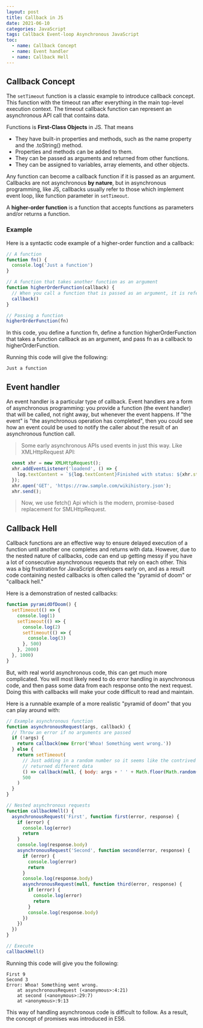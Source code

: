 ```yaml
---
layout: post
title: Callback in JS
date: 2021-06-10
categories: JavaScript
tags: Callback Event-loop Asynchronous JavaScript
toc: 
  - name: Callback Concept
  - name: Event handler
  - name: Callback Hell
---
```


## Callback Concept

The `setTimeout` function is a classic example to introduce callback concept. This function with the timeout ran after everything in the main top-level execution context. The timeout callback function can represent an asynchronous API call that contains data. 

Functions is **First-Class Objects** in JS. That means 
- They have built-in properties and methods, such as the name property and the .toString() method.
- Properties and methods can be added to them.
- They can be passed as arguments and returned from other functions.
- They can be assigned to variables, array elements, and other objects.

Any function can become a callback function if it is passed as an argument. Callbacks are not asynchronous **by nature**, but in asynchronous programming, like JS, callbacks usually refer to those which implement event loop, like function parameter in `setTimeout`.

A **higher-order function** is a function that accepts functions as parameters and/or returns a function.

### Example

Here is a syntactic code example of a higher-order function and a callback:
```javascript
// A function
function fn() {
  console.log('Just a function')
}

// A function that takes another function as an argument
function higherOrderFunction(callback) {
  // When you call a function that is passed as an argument, it is referred to as a callback
  callback()
}

// Passing a function
higherOrderFunction(fn)
```

In this code, you define a function fn, define a function higherOrderFunction that takes a function callback as an argument, and pass fn as a callback to higherOrderFunction.

Running this code will give the following:
```console
Just a function
```

## Event handler
An event handler is a particular type of callback. 
Event handlers are a form of asynchronous programming: you provide a function (the event handler) that will be called, not right away, but whenever the event happens. 
If "the event" is "the asynchronous operation has completed", then you could see how an event could be used to notify the caller about the result of an asynchronous function call.

> Some early asynchronous APIs used events in just this way.
> Like XMLHttpRequest API:
```javascript
  const xhr = new XMLHttpRequest();
  xhr.addEventListener('loadend', () => {
    log.textContent = `${log.textContent}Finished with status: ${xhr.status}`;
  });
  xhr.open('GET', 'https://raw.sample.com/wikihistory.json');
  xhr.send();
```
> Now, we use fetch() Api which is the modern, promise-based replacement for SMLHttpRequest. 

## Callback Hell
Callback functions are an effective way to ensure delayed execution of a function until another one completes and returns with data. However, due to the nested nature of callbacks, code can end up getting messy if you have a lot of consecutive asynchronous requests that rely on each other. This was a big frustration for JavaScript developers early on, and as a result code containing nested callbacks is often called the "pyramid of doom" or "callback hell."

Here is a demonstration of nested callbacks:

```javascript
function pyramidOfDoom() {
  setTimeout(() => {
    console.log(1)
    setTimeout(() => {
      console.log(2)
      setTimeout(() => {
        console.log(3)
      }, 500)
    }, 2000)
  }, 1000)
}
```

But, with real world asynchronous code, this can get much more complicated. You will most likely need to do error handling in asynchronous code, and then pass some data from each response onto the next request. Doing this with callbacks will make your code difficult to read and maintain.

Here is a runnable example of a more realistic "pyramid of doom" that you can play around with:
```javascript
// Example asynchronous function
function asynchronousRequest(args, callback) {
  // Throw an error if no arguments are passed
  if (!args) {
    return callback(new Error('Whoa! Something went wrong.'))
  } else {
    return setTimeout(
      // Just adding in a random number so it seems like the contrived asynchronous function
      // returned different data
      () => callback(null, { body: args + ' ' + Math.floor(Math.random() * 10) }),
      500
    )
  }
}

// Nested asynchronous requests
function callbackHell() {
  asynchronousRequest('First', function first(error, response) {
    if (error) {
      console.log(error)
      return
    }
    console.log(response.body)
    asynchronousRequest('Second', function second(error, response) {
      if (error) {
        console.log(error)
        return
      }
      console.log(response.body)
      asynchronousRequest(null, function third(error, response) {
        if (error) {
          console.log(error)
          return
        }
        console.log(response.body)
      })
    })
  })
}

// Execute
callbackHell()
```

Running this code will give you the following:
```console
First 9
Second 3
Error: Whoa! Something went wrong.
    at asynchronousRequest (<anonymous>:4:21)
    at second (<anonymous>:29:7)
    at <anonymous>:9:13
```

This way of handling asynchronous code is difficult to follow. As a result, the concept of promises was introduced in ES6. 
